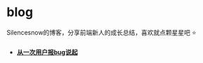 # blog

Silencesnow的博客，分享前端新人的成长总结，喜欢就点颗星星吧 :star: 

- #### [从一次用户报bug说起](https://github.com/Silencesnow/blog/issues/1)
